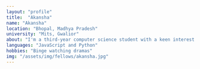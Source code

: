 ```yaml
---
layout: "profile"
title:  "Akansha"
name: "Akansha"
location: "Bhopal, Madhya Pradesh"
university: "Mits, Gwalior"
about: "I'm a third-year computer science student with a keen interest in front-end development. I enjoy learning new things and taking on new challenges. Along with all of this, I enjoy participating in hackathons, networking with new people,"	
languages: "JavaScript and Python"
hobbies: "Binge watching dramas"
img: "/assets/img/fellows/akansha.jpg"
---
```

